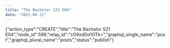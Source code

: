 ```yaml
---
title: "The Bachelor S21 E04"
date: "2021-06-11"
---
```


{"action\_type":"CREATE","title":"The Bachelor S21 E04","node\_id":599,"relay\_id":"cG9zdDo1OTk=","graphql\_single\_name":"post","graphql\_plural\_name":"posts","status":"publish"}
